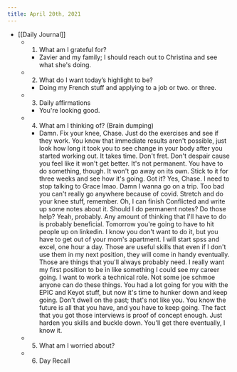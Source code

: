 ```yaml
---
title: April 20th, 2021
---
```


- [[Daily Journal]]
	 - 1. What am I grateful for?
		 - Zavier and my family; I should reach out to Christina and see what she's doing.

	 - 2. What do I want today’s highlight to be?
		 - Doing my French stuff and applying to a job or two. or three.

	 - 3. Daily affirmations
		 - You're looking good.

	 - 4. What am I thinking of? (Brain dumping)
		 - Damn. Fix your knee, Chase. Just do the exercises and see if they work. You know that immediate results aren't possible, just look how long it took you to see change in your body after you started working out. It takes time. Don't fret. Don't despair cause you feel like it won't get better. It's not permanent. You have to do something, though. It won't go away on its own. Stick to it for three weeks and see how it's going. Got it? Yes, Chase. I need to stop talking to Grace lmao. Damn I wanna go on a trip. Too bad you can't really go anywhere because of covid. Stretch and do your knee stuff, remember. Oh, I can finish Conflicted and write up some notes about it. Should I do permanent notes? Do those help? Yeah, probably. Any amount of thinking that I'll have to do is probably beneficial. Tomorrow you're going to have to hit people up on linkedin. I know you don't want to do it, but you have to get out of your mom's apartment. I will start spss and excel, one hour a day. Those are useful skills that even if I don't use them in my next position, they will come in handy eventually. Those are things that you'll always probably need. I really want my first position to be in like something I could see my career going. I want to work a technical role. Not some joe schmoe anyone can do these things. You had a lot going for you with the EPIC and Keyot stuff, but now it's time to hunker down and keep going. Don't dwell on the past; that's not like you. You know the future is all that you have, and you have to keep going. The fact that you got those interviews is proof of concept enough. Just harden you skills and buckle down. You'll get there eventually, I know it. 

	 - 5. What am I worried about?

	 - 6. Day Recall
